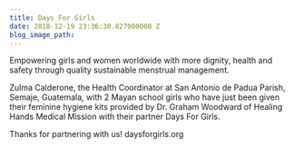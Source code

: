 ```yaml
---
title: Days For Girls
date: 2018-12-19 23:36:30.827000000 Z
blog_image_path: 
---
```


Empowering girls and women worldwide with more dignity, health and safety through quality sustainable menstrual management.​

Zulma Calderone, the Health Coordinator at San Antonio de Padua Parish, Semaje, Guatemala, with 2 Mayan school girls who have just been given their feminine hygiene kits provided by Dr. Graham Woodward of Healing Hands Medical Mission with their partner Days For Girls.

Thanks for partnering with us! daysforgirls.org